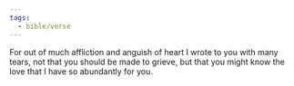```yaml
---
tags:
  - bible/verse
---
```

For out of much affliction and anguish of heart I wrote to you with many tears, not that you should be made to grieve, but that you might know the love that I have so abundantly for you.